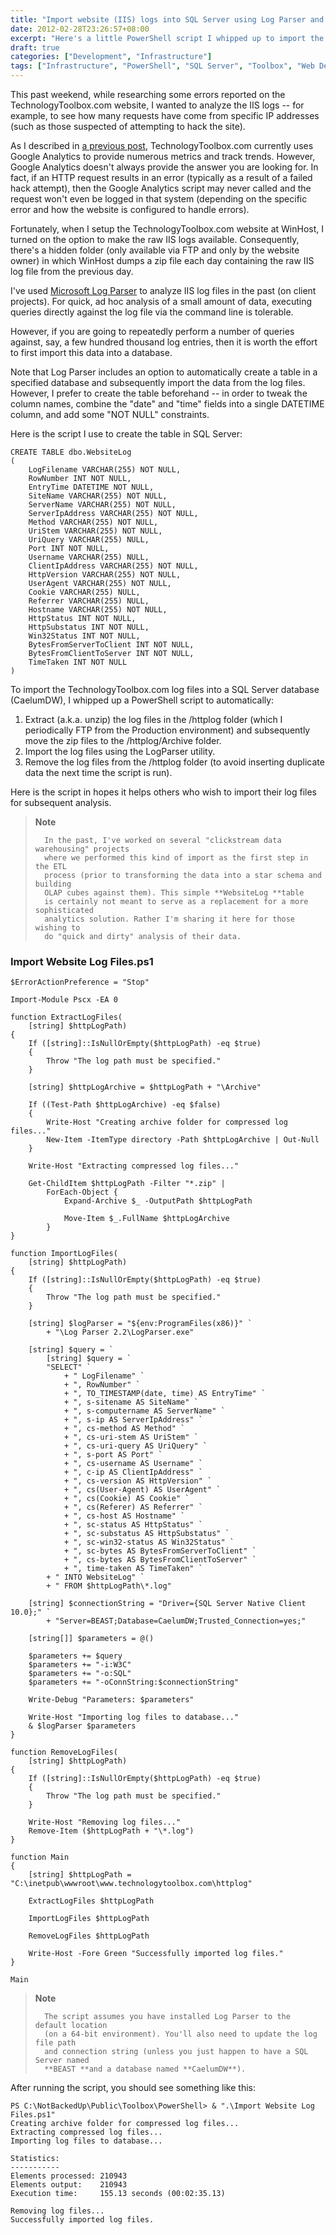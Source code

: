 ```yaml
---
title: "Import website (IIS) logs into SQL Server using Log Parser and PowerShell"
date: 2012-02-28T23:26:57+08:00
excerpt: "Here's a little PowerShell script I whipped up to import the TechnologyToolbox.com log files into a SQL Server database for some \"quick and dirty\" analysis."
draft: true
categories: ["Development", "Infrastructure"]
tags: ["Infrastructure", "PowerShell", "SQL Server", "Toolbox", "Web Development"]
---
```


This past weekend, while researching some errors reported on the TechnologyToolbox.com website, I wanted to analyze the IIS logs -- for example, to see how many requests have come from specific IP addresses (such as those suspected of attempting to hack the site).

As I described in[a previous post](/blog/jjameson/archive/2012/02/03/building-technologytoolbox-com-part-22.aspx), TechnologyToolbox.com currently uses Google Analytics to provide numerous metrics and track trends. However, Google Analytics doesn't always provide the answer you are looking for. In fact, if an HTTP request results in an error (typically as a result of a failed hack attempt), then the Google Analytics script may never called and the request won't even be logged in that system (depending on the specific error and how the website is configured to handle errors).

Fortunately, when I setup the TechnologyToolbox.com website at WinHost, I turned on the option to make the raw IIS logs available. Consequently, there's a hidden folder (only available via FTP and only by the website owner) in which WinHost dumps a zip file each day containing the raw IIS log file from the previous day.

I've used[Microsoft Log Parser](http://www.microsoft.com/download/en/details.aspx?displaylang=en&amp;id=24659) to analyze IIS log files in the past (on client projects). For quick, ad hoc analysis of a small amount of data, executing queries directly against the log file via the command line is tolerable.

However, if you are going to repeatedly perform a number of queries against, say, a few hundred thousand log entries, then it is worth the effort to first import this data into a database.

Note that Log Parser includes an option to automatically create a table in a specified database and subsequently import the data from the log files. However, I prefer to create the table beforehand -- in order to tweak the column names, combine the "date" and "time" fields into a single DATETIME column, and add some "NOT NULL" constraints.

Here is the script I use to create the table in SQL Server:



    CREATE TABLE dbo.WebsiteLog
    (
        LogFilename VARCHAR(255) NOT NULL,
        RowNumber INT NOT NULL,
        EntryTime DATETIME NOT NULL,
        SiteName VARCHAR(255) NOT NULL,
        ServerName VARCHAR(255) NOT NULL,
        ServerIpAddress VARCHAR(255) NOT NULL,
        Method VARCHAR(255) NOT NULL,
        UriStem VARCHAR(255) NOT NULL,
        UriQuery VARCHAR(255) NULL,
        Port INT NOT NULL,
        Username VARCHAR(255) NULL,
        ClientIpAddress VARCHAR(255) NOT NULL,
        HttpVersion VARCHAR(255) NOT NULL,
        UserAgent VARCHAR(255) NOT NULL,
        Cookie VARCHAR(255) NULL,
        Referrer VARCHAR(255) NULL,
        Hostname VARCHAR(255) NOT NULL,
        HttpStatus INT NOT NULL,
        HttpSubstatus INT NOT NULL,
        Win32Status INT NOT NULL,
        BytesFromServerToClient INT NOT NULL,
        BytesFromClientToServer INT NOT NULL,
        TimeTaken INT NOT NULL
    )



To import the TechnologyToolbox.com log files into a SQL Server database (CaelumDW), I whipped up a PowerShell script to automatically:

1. Extract (a.k.a. unzip) the log files in the /httplog folder (which I 	periodically FTP from the Production environment) and subsequently move 	the zip files to the /httplog/Archive folder.
2. Import the log files using the LogParser utility.
3. Remove the log files from the /httplog folder (to avoid inserting duplicate 	data the next time the script is run).


Here is the script in hopes it helps others who wish to import their log files for subsequent analysis.


> **Note**
> 
> 
> 		In the past, I've worked on several "clickstream data warehousing" projects 
> 		where we performed this kind of import as the first step in the ETL 
> 		process (prior to transforming the data into a star schema and building 
> 		OLAP cubes against them). This simple **WebsiteLog **table 
> 		is certainly not meant to serve as a replacement for a more sophisticated 
> 		analytics solution. Rather I'm sharing it here for those wishing to 
> 		do "quick and dirty" analysis of their data.


### Import Website Log Files.ps1



    $ErrorActionPreference = "Stop"
    
    Import-Module Pscx -EA 0
    
    function ExtractLogFiles(
        [string] $httpLogPath)
    {
        If ([string]::IsNullOrEmpty($httpLogPath) -eq $true)
        {
            Throw "The log path must be specified."    
        }
        
        [string] $httpLogArchive = $httpLogPath + "\Archive"
        
        If ((Test-Path $httpLogArchive) -eq $false)
        {
            Write-Host "Creating archive folder for compressed log files..."
            New-Item -ItemType directory -Path $httpLogArchive | Out-Null
        }
        
        Write-Host "Extracting compressed log files..."
        
        Get-ChildItem $httpLogPath -Filter "*.zip" |
            ForEach-Object {
                Expand-Archive $_ -OutputPath $httpLogPath
                
                Move-Item $_.FullName $httpLogArchive
            }
    }
    
    function ImportLogFiles(
        [string] $httpLogPath)
    {
        If ([string]::IsNullOrEmpty($httpLogPath) -eq $true)
        {
            Throw "The log path must be specified."    
        }
    
        [string] $logParser = "${env:ProgramFiles(x86)}" `
            + "\Log Parser 2.2\LogParser.exe"
    
        [string] $query = `
            [string] $query = `
            "SELECT" `
                + " LogFilename" `
                + ", RowNumber" `
                + ", TO_TIMESTAMP(date, time) AS EntryTime" `
                + ", s-sitename AS SiteName" `
                + ", s-computername AS ServerName" `
                + ", s-ip AS ServerIpAddress" `
                + ", cs-method AS Method" `
                + ", cs-uri-stem AS UriStem" `
                + ", cs-uri-query AS UriQuery" `
                + ", s-port AS Port" `
                + ", cs-username AS Username" `
                + ", c-ip AS ClientIpAddress" `
                + ", cs-version AS HttpVersion" `
                + ", cs(User-Agent) AS UserAgent" `
                + ", cs(Cookie) AS Cookie" `
                + ", cs(Referer) AS Referrer" `
                + ", cs-host AS Hostname" `
                + ", sc-status AS HttpStatus" `
                + ", sc-substatus AS HttpSubstatus" `
                + ", sc-win32-status AS Win32Status" `
                + ", sc-bytes AS BytesFromServerToClient" `
                + ", cs-bytes AS BytesFromClientToServer" `
                + ", time-taken AS TimeTaken" `
            + " INTO WebsiteLog" `
            + " FROM $httpLogPath\*.log"
            
        [string] $connectionString = "Driver={SQL Server Native Client 10.0};" `
            + "Server=BEAST;Database=CaelumDW;Trusted_Connection=yes;"
        
        [string[]] $parameters = @()
        
        $parameters += $query
        $parameters += "-i:W3C"
        $parameters += "-o:SQL"
        $parameters += "-oConnString:$connectionString"
        
        Write-Debug "Parameters: $parameters"
        
        Write-Host "Importing log files to database..."
        & $logParser $parameters
    }
    
    function RemoveLogFiles(
        [string] $httpLogPath)
    {
        If ([string]::IsNullOrEmpty($httpLogPath) -eq $true)
        {
            Throw "The log path must be specified."    
        }
        
        Write-Host "Removing log files..."    
        Remove-Item ($httpLogPath + "\*.log")
    }
        
    function Main
    {
        [string] $httpLogPath = "C:\inetpub\wwwroot\www.technologytoolbox.com\httplog"
    
        ExtractLogFiles $httpLogPath
    
        ImportLogFiles $httpLogPath
        
        RemoveLogFiles $httpLogPath
            
        Write-Host -Fore Green "Successfully imported log files."
    }
    
    Main




> **Note**
> 
> 
> 		The script assumes you have installed Log Parser to the default location 
> 		(on a 64-bit environment). You'll also need to update the log file path 
> 		and connection string (unless you just happen to have a SQL Server named
> 		**BEAST **and a database named **CaelumDW**).


After running the script, you should see something like this:



    PS C:\NotBackedUp\Public\Toolbox\PowerShell> & ".\Import Website Log Files.ps1"
    Creating archive folder for compressed log files...
    Extracting compressed log files...
    Importing log files to database...
    
    Statistics:
    -----------
    Elements processed: 210943
    Elements output:    210943
    Execution time:     155.13 seconds (00:02:35.13)
    
    Removing log files...
    Successfully imported log files.

